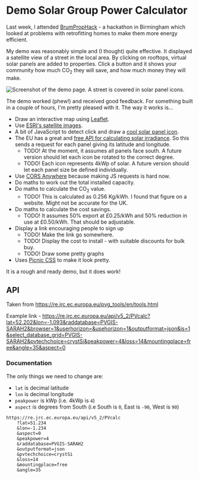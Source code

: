 # Demo Solar Group Power Calculator

Last week, I attended [BrumPropHack](https://twitter.com/search?q=BrumPropHack&src=typed_query) - a hackathon in Birmingham which looked at problems with retrofitting homes to make them more energy efficient.

My demo was reasonably simple and (I thought) quite effective.  It displayed a satellite view of a street in the local area. By clicking on rooftops, virtual solar panels are added to properties. Click a button and it shows your community how much CO<sub>2</sub> they will save, and how much money they will make.

<img src="https://shkspr.mobi/blog/wp-content/uploads/2022/10/proptechhack.jpg" alt="Screenshot of the demo page. A street is covered in solar panel icons." />

The demo worked (phew!) and received good feedback. For something built in a couple of hours, I'm pretty pleased with it.  The way it works is...

* Draw an interactive map using [Leaflet](https://leafletjs.com/).
* Use [ESRI's satellite images](https://www.arcgis.com/home/item.html?id=10df2279f9684e4a9f6a7f08febac2a9).
* A bit of JavaScript to detect click and draw a [cool solar panel icon](https://www.flaticon.com/free-icon/solar-energy_8598887?related_id=8598887&origin=pack).
* The EU has a great and [free API for calculating solar irradiance](https://joint-research-centre.ec.europa.eu/pvgis-photovoltaic-geographical-information-system/getting-started-pvgis/api-non-interactive-service_en). So this sends a request for each panel giving its latitude and longitude.
   * TODO! At the moment, it assumes all panels face south. A future version should let each icon be rotated to the correct degree.
   * TODO! Each icon represents 4kWp of solar. A future version should let each panel size be defined individually.
* Use [CORS Anywhere](https://github.com/Rob--W/cors-anywhere) because making JS requests is hard now.
* Do maths to work out the total installed capacity.
* Do maths to calculate the CO<sub>2</sub> value.
   * TODO! This is calculated as 0.256 Kg/kWh. I found that figure on a website. Might not be accurate for the UK.
* Do maths to calculate the cost savings.
   * TODO! It assumes 50% export at £0.25/kWh and 50% reduction in use at £0.50/kWh. That should be adjustable.
* Display a link encouraging people to sign up
   * TODO! Make the link go somewhere.
   * TODO! Display the cost to install - with suitable discounts for bulk buy.
   * TODO! Draw some pretty graphs
* Uses [Picnic CSS](https://picnicss.com/) to make it look pretty.

It is a rough and ready demo, but it does work!

## API

Taken from https://re.jrc.ec.europa.eu/pvg_tools/en/tools.html

Example link - https://re.jrc.ec.europa.eu/api/v5_2/PVcalc?lat=52.202&lon=-1.093&raddatabase=PVGIS-SARAH2&browser=1&userhorizon=&usehorizon=1&outputformat=json&js=1&select_database_grid=PVGIS-SARAH2&pvtechchoice=crystSi&peakpower=4&loss=14&mountingplace=free&angle=35&aspect=0

### Documentation

The only things we need to change are:

* `lat` is decimal latitude
* `lon` is decimal longitude
* `peakpower` is kWp (i.e. 4kWp is `4`)
* `aspect` is degrees from South (i.e South is `0`, East is `-90`, West is `90`)

```
https://re.jrc.ec.europa.eu/api/v5_2/PVcalc
	?lat=51.234
	&lon=-1.234
	&aspect=0
	&peakpower=4
	&raddatabase=PVGIS-SARAH2
	&outputformat=json
	&pvtechchoice=crystSi
	&loss=14
	&mountingplace=free
	&angle=35
```
